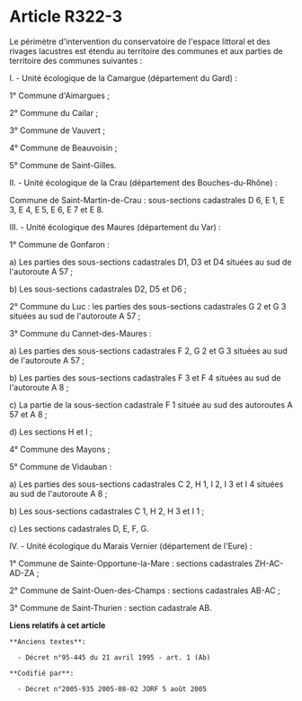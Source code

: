 # Article R322-3

Le périmètre d'intervention du conservatoire de l'espace littoral et des rivages lacustres est étendu au territoire des
communes et aux parties de territoire des communes suivantes :

I. - Unité écologique de la Camargue (département du Gard) :

1° Commune d'Aimargues ;

2° Commune du Cailar ;

3° Commune de Vauvert ;

4° Commune de Beauvoisin ;

5° Commune de Saint-Gilles.

II. - Unité écologique de la Crau (département des Bouches-du-Rhône) :

Commune de Saint-Martin-de-Crau : sous-sections cadastrales D 6, E 1, E 3, E 4, E 5, E 6, E 7 et E 8.

III. - Unité écologique des Maures (département du Var) :

1° Commune de Gonfaron :

a) Les parties des sous-sections cadastrales D1, D3 et D4 situées au sud de l'autoroute A 57 ;

b) Les sous-sections cadastrales D2, D5 et D6 ;

2° Commune du Luc : les parties des sous-sections cadastrales G 2 et G 3 situées au sud de l'autoroute A 57 ;

3° Commune du Cannet-des-Maures :

a) Les parties des sous-sections cadastrales F 2, G 2 et G 3 situées au sud de l'autoroute A 57 ;

b) Les parties des sous-sections cadastrales F 3 et F 4 situées au sud de l'autoroute A 8 ;

c) La partie de la sous-section cadastrale F 1 située au sud des autoroutes A 57 et A 8 ;

d) Les sections H et I ;

4° Commune des Mayons ;

5° Commune de Vidauban :

a) Les parties des sous-sections cadastrales C 2, H 1, I 2, I 3 et I 4 situées au sud de l'autoroute A 8 ;

b) Les sous-sections cadastrales C 1, H 2, H 3 et I 1 ;

c) Les sections cadastrales D, E, F, G.

IV. - Unité écologique du Marais Vernier (département de l'Eure) :

1° Commune de Sainte-Opportune-la-Mare : sections cadastrales ZH-AC-AD-ZA ;

2° Commune de Saint-Ouen-des-Champs : sections cadastrales AB-AC ;

3° Commune de Saint-Thurien : section cadastrale AB.

**Liens relatifs à cet article**

	**Anciens textes**:

	  - Décret n°95-445 du 21 avril 1995 - art. 1 (Ab)

	**Codifié par**:

	  - Décret n°2005-935 2005-08-02 JORF 5 août 2005
